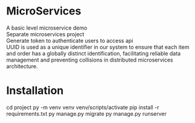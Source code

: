 

# MicroServices

A basic level microservice demo  
Separate microservices project  
Generate token to authenticate users to access api  
UUID is used as a unique identifier in our system to ensure that each item and order has a globally distinct identification, facilitating reliable data management and preventing collisions in distributed microservices architecture.  


# Installation

cd project
py -m venv venv
venv/scripts/activate
pip install -r requirements.txt
py manage.py migrate
py manage.py runserver